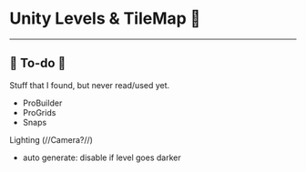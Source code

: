 # Unity Levels & TileMap 🧸

<hr class="sep-both">

## 👻 To-do 👻

Stuff that I found, but never read/used yet.

<div class="row row-cols-lg-2"><div>

* ProBuilder
* ProGrids
* Snaps
</div><div>

Lighting (//Camera?//)

* auto generate: disable if level goes darker
</div></div>